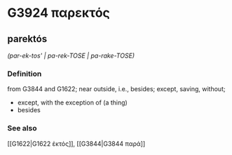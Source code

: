 # G3924 παρεκτός

## parektós

_(par-ek-tos' | pa-rek-TOSE | pa-rake-TOSE)_

### Definition

from G3844 and G1622; near outside, i.e., besides; except, saving, without; 

- except, with the exception of (a thing)
- besides

### See also

[[G1622|G1622 ἐκτός]], [[G3844|G3844 παρά]]
